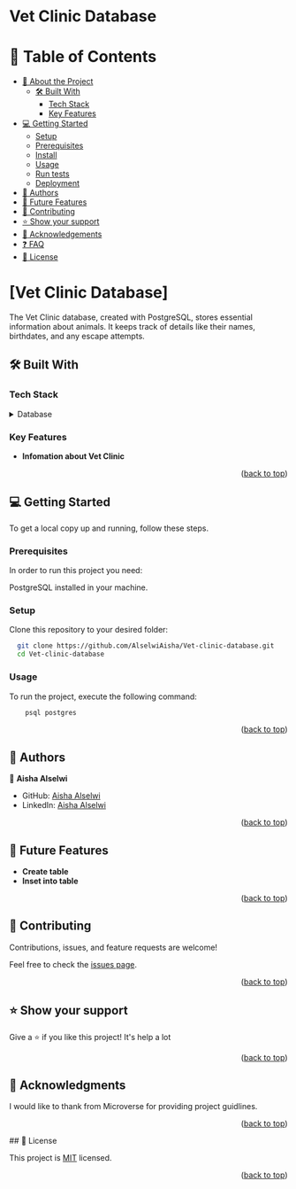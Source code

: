 # Vet Clinic Database


# 📗 Table of Contents

- [📖 About the Project](#about-project)
  - [🛠 Built With](#built-with)
    - [Tech Stack](#tech-stack)
    - [Key Features](#key-features)
- [💻 Getting Started](#getting-started)
  - [Setup](#setup)
  - [Prerequisites](#prerequisites)
  - [Install](#install)
  - [Usage](#usage)
  - [Run tests](#run-tests)
  - [Deployment](#triangular_flag_on_post-deployment)
- [👥 Authors](#authors)
- [🔭 Future Features](#future-features)
- [🤝 Contributing](#contributing)
- [⭐️ Show your support](#support)
- [🙏 Acknowledgements](#acknowledgements)
- [❓ FAQ](#faq)
- [📝 License](#license)

<!-- PROJECT DESCRIPTION -->

# [Vet Clinic Database] <a name="about-project"></a>

The Vet Clinic database, created with PostgreSQL, stores essential information about animals. It keeps track of details like their names, birthdates, and any escape attempts. 

## 🛠 Built With <a name="built-with"></a>

### Tech Stack <a name="tech-stack"></a>

<details>
<summary>Database</summary>
  <ul>
    <li><a href="https://www.postgresql.org/">PostgreSQL</a></li>
  </ul>
</details>

<!-- Features -->

### Key Features <a name="key-features"></a>

- **Infomation about Vet Clinic**

<p align="right">(<a href="#readme-top">back to top</a>)</p>

<!-- GETTING STARTED -->

## 💻 Getting Started <a name="getting-started"></a>


To get a local copy up and running, follow these steps.

### Prerequisites

In order to run this project you need:

PostgreSQL installed in your machine.

### Setup

Clone this repository to your desired folder:


```sh
  git clone https://github.com/AlselwiAisha/Vet-clinic-database.git
  cd Vet-clinic-database
```


### Usage

To run the project, execute the following command:

```sh
    psql postgres
```


<p align="right">(<a href="#readme-top">back to top</a>)</p>

## 👥 Authors <a name="authors"></a>

👤 **Aisha Alselwi**

- GitHub: [Aisha Alselwi](https://github.com/AlselwiAisha/)
- LinkedIn: [Aisha Alselwi](https://www.linkedin.com/in/aisha-alselwi/)


<p align="right">(<a href="#readme-top">back to top</a>)</p>

<!-- FUTURE FEATURES -->

## 🔭 Future Features <a name="future-features"></a>


-  **Create table**
-  **Inset into table**


<p align="right">(<a href="#readme-top">back to top</a>)</p>

<!-- CONTRIBUTING -->

## 🤝 Contributing <a name="contributing"></a>

Contributions, issues, and feature requests are welcome!

Feel free to check the [issues page](https://github.com/AlselwiAisha/Vet-clinic-database/issues).

<p align="right">(<a href="#readme-top">back to top</a>)</p>

<!-- SUPPORT -->

## ⭐️ Show your support <a name="support"></a>

Give a ⭐️ if you like this project! It's help a lot

<p align="right">(<a href="#readme-top">back to top</a>)</p>

<!-- ACKNOWLEDGEMENTS -->

## 🙏 Acknowledgments <a name="acknowledgements"></a>

I would like to thank from Microverse for providing project guidlines. 

<p align="right">(<a href="#readme-top">back to top</a>)</p>
## 📝 License <a name="license"></a>

This project is [MIT](./MIT.md) licensed.


<p align="right">(<a href="#readme-top">back to top</a>)</p>
